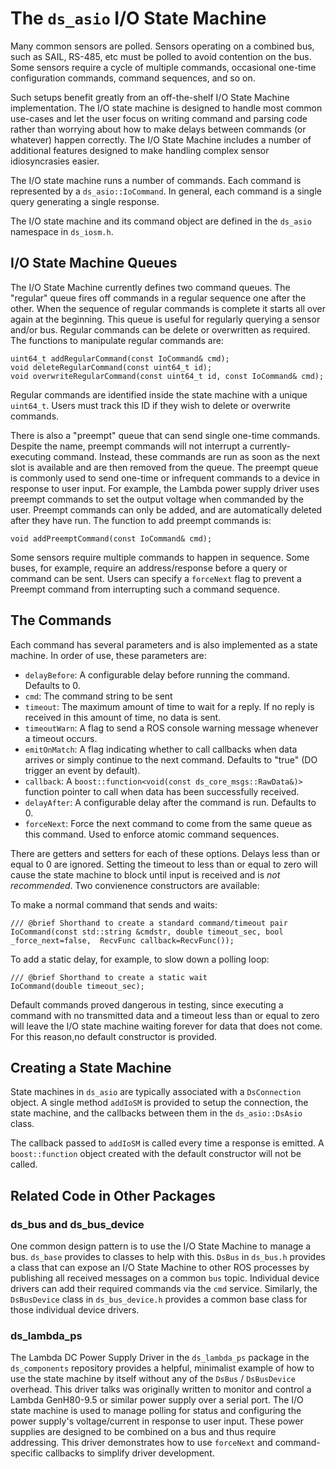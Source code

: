 # The `ds_asio` I/O State Machine

Many common sensors are polled.  Sensors operating on a combined bus, such as SAIL, RS-485, etc must be polled to avoid 
contention on the bus.  Some sensors require a cycle of multiple commands, occasional one-time configuration commands, 
command sequences, and so on.

Such setups benefit greatly from an off-the-shelf I/O State Machine implementation.  The I/O state machine is designed
 to handle most common use-cases and let the user focus on writing command and parsing code rather than worrying about 
 how to make delays between commands (or whatever) happen correctly.  The I/O State Machine includes a number of 
 additional features designed to make handling complex sensor idiosyncrasies easier.

The I/O state machine runs a number of commands.  Each command is represented by a `ds_asio::IoCommand`.  In general,
 each command is a single query generating a single response.

The I/O state machine and its command object are defined in the `ds_asio` namespace in `ds_iosm.h`.

## I/O State Machine Queues

The I/O State Machine currently defines two command queues.  The "regular" queue fires off commands in a regular
 sequence one after the other.  When the sequence of regular commands is complete it starts all over again at the
  beginning.  This queue is useful for regularly querying a sensor and/or bus.  Regular commands can be delete or
   overwritten as required.  The functions to manipulate regular commands are:

```$cpp
uint64_t addRegularCommand(const IoCommand& cmd);
void deleteRegularCommand(const uint64_t id);
void overwriteRegularCommand(const uint64_t id, const IoCommand& cmd);
```

Regular commands are identified inside the state machine with a unique `uint64_t`.  Users must track this ID if they
wish to delete or overwrite commands.

There is also a "preempt" queue that can send single one-time commands.  Despite the name, preempt commands will not 
interrupt a currently-executing command.  Instead, these commands are run as soon as the next slot is available and 
are then removed from the queue.  The preempt queue is commonly used to send one-time or infrequent commands to a 
device in response to user input.  For example, the Lambda power supply driver uses preempt commands to set the output
voltage when commanded by the user.  Preempt commands can only be added, and are automatically deleted after they
have run.  The function to add preempt commands is:

```$c++
void addPreemptCommand(const IoCommand& cmd);
```

Some sensors require multiple commands to happen in sequence. Some buses, for example, require an address/response 
before a query or command can be sent.  Users can specify a `forceNext` flag to prevent a Preempt command from 
interrupting such a command sequence.

## The Commands

Each command has several parameters and is also implemented as a state machine.  In order of use, these parameters are:

* `delayBefore`: A configurable delay before running the command.  Defaults to 0.
* `cmd`: The command string to be sent
* `timeout`: The maximum amount of time to wait for a reply.  If no reply is received in this amount of time, no data
is sent.
* `timeoutWarn`: A flag to send a ROS console warning message whenever a timeout occurs.
* `emitOnMatch`: A flag indicating whether to call callbacks when data arrives or simply continue to the next command.
Defaults to "true" (DO trigger an event by default).
* `callback`: A `boost::function<void(const ds_core_msgs::RawData&)>` function pointer to call when data has been 
successfully received.
* `delayAfter`: A configurable delay after the command is run.  Defaults to 0.
* `forceNext`: Force the next command to come from the same queue as this command.  Used to enforce atomic command
sequences.

There are getters and setters for each of these options.  Delays less than or equal to 0 are ignored.  Setting the 
timeout to less than or equal to zero will cause the state machine to block until input is received and is _not 
recommended_.  Two convienence constructors are available:

To make a normal command that sends and waits:
```$objectivec
/// @brief Shorthand to create a standard command/timeout pair
IoCommand(const std::string &cmdstr, double timeout_sec, bool _force_next=false,  RecvFunc callback=RecvFunc());
```

To add a static delay, for example, to slow down a polling loop:
```$objectivec
/// @brief Shorthand to create a static wait
IoCommand(double timeout_sec);
```

Default commands proved dangerous in testing, since executing a command with no transmitted data and a timeout less 
than or equal to zero will leave the I/O state machine waiting forever for data that does not come.  For this reason,no 
default constructor is provided.

## Creating a State Machine

State machines in `ds_asio` are typically associated with a `DsConnection` object.  A single method `addIoSM` is 
provided to setup the connection, the state machine, and the callbacks between them in the `ds_asio::DsAsio` class.

The callback passed to `addIoSM` is called every time a response is emitted.  A `boost::function` object created
with the default constructor will not be called.

## Related Code in Other Packages

### ds_bus and ds_bus_device

One common design pattern is to use the I/O State Machine to manage a bus.  `ds_base` provides to classes to help with
this.  `DsBus` in `ds_bus.h` provides a class that can expose an I/O State Machine to other ROS processes by publishing
all received messages on a common `bus` topic.  Individual device drivers can add their required commands via the `cmd`
service.  Similarly, the `DsBusDevice` class in `ds_bus_device.h` provides a common base class for those individual 
device drivers.

### ds_lambda_ps

The Lambda DC Power Supply Driver in the `ds_lambda_ps` package in the `ds_components` repository provides a helpful,
minimalist example of how to use the state machine by itself without any of the `DsBus` / `DsBusDevice` overhead.  This
driver talks was originally written to monitor and control a Lambda GenH80-9.5 or similar power supply over a serial
port.  The I/O state machine is used to manage polling for status and configuring the power supply's voltage/current in
response to user input. These power supplies are designed to be combined on a bus and thus require addressing.  This 
driver demonstrates how to use `forceNext` and command-specific callbacks to simplify driver development.


